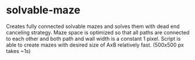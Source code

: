 # solvable-maze
Creates fully connected solvable mazes and solves them with dead end canceling strategy. 
Maze space is optimized so that all paths are connected to each other and both path and wall width is a constant 1 pixel.
Script is able to create mazes with desired size of AxB relatively fast. (500x500 px takes ~1s)
